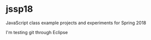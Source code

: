 # jssp18
JavaScript class example projects and experiments for Spring 2018

I'm testing git through Eclipse